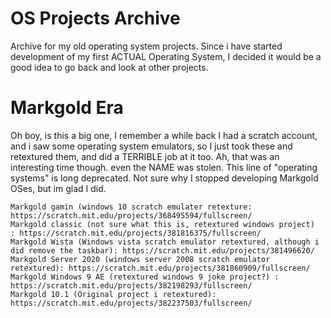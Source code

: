 # OS Projects Archive
Archive for my old operating system projects.
Since i have started development of my first ACTUAL Operating System, I decided it would be a good idea to go back and look at other projects.
# Markgold Era
Oh boy, is this a big one, I remember a while back I had a scratch account, and i saw some operating system emulators, so I just took these and retextured them, and did a TERRIBLE job at it too.
Ah, that was an interesting time though. even the NAME was stolen. This line of "operating systems" is long deprecated. Not sure why I stopped developing Markgold OSes, but im glad I did.

	Markgold gamin (windows 10 scratch emulater retexture: https://scratch.mit.edu/projects/368495594/fullscreen/
	Markgold classic (not sure what this is, retextured windows project)  : https://scratch.mit.edu/projects/381816375/fullscreen/
 	Markgold Wista (Windows vista scratch emulator retextured, although i did remove the taskbar): https://scratch.mit.edu/projects/381496620/
  	Markgold Server 2020 (windows server 2008 scratch emulator retextured): https://scratch.mit.edu/projects/381860909/fullscreen/
	Markgold Windows 9 AE (retextured windows 9 joke project?) : https://scratch.mit.edu/projects/382198293/fullscreen/
 	Markgold 10.1 (Original project i retextured): https://scratch.mit.edu/projects/382237503/fullscreen/
  	


